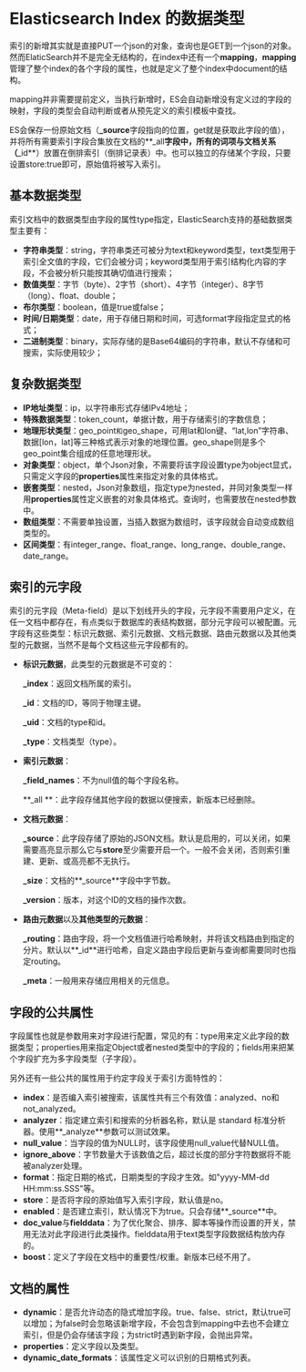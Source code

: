 # Elasticsearch Index 的数据类型

索引的新增其实就是直接PUT一个json的对象，查询也是GET到一个json的对象。然而ElaticSearch并不是完全无结构的，在index中还有一个**mapping**，**mapping**管理了整个index的各个字段的属性，也就是定义了整个index中document的结构。

mapping并非需要提前定义，当执行新增时，ES会自动新增没有定义过的字段的映射，字段的类型会自动判断或者从预先定义的索引模板中查找。

ES会保存一份原始文档（**_source**字段指向的位置，get就是获取此字段的值），并将所有需要索引字段合集放在文档的**_all**字段中，所有的词项与文档关系（**_id**）放置在倒排索引（倒排记录表）中。也可以独立的存储某个字段，只要设置store:true即可，原始值将被写入索引。

## 基本数据类型

索引文档中的数据类型由字段的属性type指定，ElasticSearch支持的基础数据类型主要有：

- **字符串类型**：string，字符串类还可被分为text和keyword类型，text类型用于索引全文值的字段，它们会被分词；keyword类型用于索引结构化内容的字段，不会被分析只能按其确切值进行搜索；
- **数值类型**：字节（byte）、2字节（short）、4字节（integer）、8字节（long）、float、double；
- **布尔类型**：boolean，值是true或false；
- **时间/日期类型**：date，用于存储日期和时间，可选format字段指定显式的格式；
- **二进制类型**：binary，实际存储的是Base64编码的字符串，默认不存储和可搜索，实际使用较少；

## 复杂数据类型

- **IP地址类型**：ip，以字符串形式存储IPv4地址；
- **特殊数据类型**：token_count，单据计数，用于存储索引的字数信息；
- **地理形状类型**：geo_point`和`geo_shape，可用lat和lon键、“lat,lon”字符串、数据[lon，lat]等三种格式表示对象的地理位置。geo_shape则是多个geo_point集合组成的任意地理形状。
- **对象类型**：object，单个Json对象，不需要将该字段设置type为object显式，只需定义字段的**properties**属性来指定对象的具体格式。
- **嵌套类型**：nested，Json对象数组，指定type为nested，并同对象类型一样用**properties**属性定义嵌套的对象具体格式。查询时，也需要放在nested参数中。
- **数组类型**：不需要单独设置，当插入数据为数组时，该字段就会自动变成数组类型的。
- **区间类型**：有integer_range、float_range、long_range、double_range、date_range。

## 索引的元字段

索引的元字段（Meta-field）是以下划线开头的字段，元字段不需要用户定义，在任一文档中都存在，有点类似于数据库的表结构数据，部分元字段可以被配置。元字段有这些类型：标识元数据、索引元数据、文档元数据、路由元数据以及其他类型的元数据，当然不是每个文档这些元字段都有的。

- **标识元数据**，此类型的元数据是不可变的：

  **_index**：返回文档所属的索引。

  **_id**：文档的ID，等同于物理主键。

  **_uid**：文档的type和id。

  **_type**：文档类型（type）。

- **索引元数据**：

  **_field_names**：不为null值的每个字段名称。

  **_all **：此字段存储其他字段的数据以便搜索，新版本已经删除。

- **文档元数据**：

  **_source**：此字段存储了原始的JSON文档。默认是启用的，可以关闭，如果需要高亮显示那么它与**store**至少需要开启一个。一般不会关闭，否则索引重建、更新、或高亮都不无执行。

  **_size**：文档的**_source**字段中字节数。

  **_version**：版本，对这个ID的文档的操作次数。

- **路由元数据**以及**其他类型的元数据**：

  **_routing**：路由字段，将一个文档值进行哈希映射，并将该文档路由到指定的分片。默认以**_id**进行哈希，自定义路由字段后更新与查询都需要同时也指定routing。

  **_meta**：一般用来存储应用相关的元信息。

## 字段的公共属性

字段属性也就是参数用来对字段进行配置，常见的有：type用来定义此字段的数据类型；properties用来指定Object或者nested类型中的字段的；fields用来把某个字段扩充为多字段类型（子字段）。

另外还有一些公共的属性用于约定字段关于索引方面特性的：

- **index**：是否编入索引被搜索，该属性共有三个有效值：analyzed、no和not_analyzed。
- **analyzer**：指定建立索引和搜索的分析器名称，默认是 standard 标准分析器。使用**_analyze**参数可以测试效果。
- **null_value**：当字段的值为NULL时，该字段使用null_value代替NULL值。
- **ignore_above**：字节数量大于该数值之后，超过长度的部分字符数据将不能被analyzer处理。
- **format**：指定日期的格式，日期类型的字段才生效。如"yyyy-MM-dd HH:mm:ss.SSS"等。
- **store**：是否将字段的原始值写入索引字段，默认值是no。
- **enabled**：是否建立索引，默认情况下为true。只会存储**_source**中。
- **doc_value**与**fielddata**：为了优化聚合、排序、脚本等操作而设置的开关，禁用无法对此字段进行此类操作。fielddata用于text类型字段数据结构放内存的。
- **boost**：定义了字段在文档中的重要性/权重。新版本已经不用了。

## 文档的属性

- **dynamic**：是否允许动态的隐式增加字段。true、false、strict，默认true可以增加；为false时会忽略该新增字段，不会包含到mapping中去也不会建立索引，但是仍会存储该字段；为strict时遇到新字段，会抛出异常。
- **properties**：定义字段以及类型。
- **dynamic_date_formats**：该属性定义可以识别的日期格式列表。

